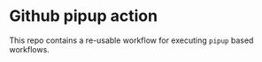 Github pipup action
===================

This repo contains a re-usable workflow for executing `pipup` based workflows.
